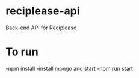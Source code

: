 # reciplease-api
Back-end API for Reciplease

# To run
-npm install
-install mongo and start
-npm run start
